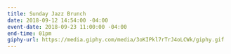 ```yaml
---
title: Sunday Jazz Brunch
date: 2018-09-12 14:54:00 -04:00
event-date: 2018-09-23 11:00:00 -04:00
end-time: 01pm
giphy-url: https://media.giphy.com/media/3oKIPkl7rTrJ4oLCWk/giphy.gif
---
```


 